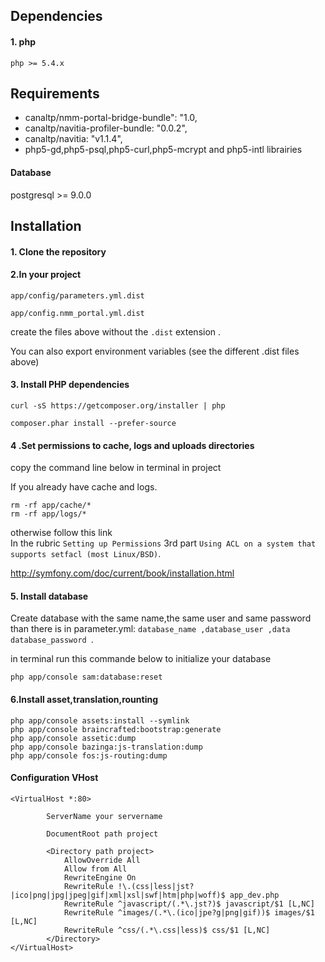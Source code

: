 


<h2>Dependencies</h2>

 <h4>1. php</h4>

 	php >= 5.4.x





<h2>Requirements</h2>
<ul>
	<li>canaltp/nmm-portal-bridge-bundle": "1.0,</li>
	<li> canaltp/navitia-profiler-bundle: "0.0.2",</li>
	<li>canaltp/navitia: "v1.1.4",</li>
	<li>php5-gd,php5-psql,php5-curl,php5-mcrypt and php5-intl librairies</li>

</ul>
<h4>Database</h4>
	postgresql >= 9.0.0

<br />
<h2>Installation</h2>
<h4>1. Clone the repository</h4>


<h4>2.In your project</h4>
 
	app/config/parameters.yml.dist

	app/config.nmm_portal.yml.dist

create the files above without the `.dist` extension .


You can also export environment variables (see the different .dist files above)


<h4>3. Install PHP dependencies</h4>

 	curl -sS https://getcomposer.org/installer | php

	composer.phar install --prefer-source



<h4>4 .Set permissions to cache, logs and uploads directories</h4>

copy the command line below in terminal in project

If you already have  cache and logs.

	rm -rf app/cache/*
	rm -rf app/logs/*
otherwise
follow this link  
In the rubric `Setting up Permissions` 3rd part `Using ACL on a system that supports setfacl (most Linux/BSD)`.

http://symfony.com/doc/current/book/installation.html



<h4>5. Install database</h4>

Create database with the same name,the same user and same password than there is in parameter.yml:
 `database_name ,database_user ,data database_password `.

in terminal run this commande below to initialize your database

	php app/console sam:database:reset

<h4>6.Install asset,translation,rounting</h4>

	php app/console assets:install --symlink
	php app/console braincrafted:bootstrap:generate
	php app/console assetic:dump
	php app/console bazinga:js-translation:dump
	php app/console fos:js-routing:dump
	
	


<h4> Configuration VHost </h4>

	<VirtualHost *:80>
    		
    		ServerName your servername

    		DocumentRoot path project

    		<Directory path project>
        		AllowOverride All
        		Allow from All
        		RewriteEngine On
        		RewriteRule !\.(css|less|jst?|ico|png|jpg|jpeg|gif|xml|xsl|swf|htm|php|woff)$ app_dev.php
        		RewriteRule ^javascript/(.*\.jst?)$ javascript/$1 [L,NC]
        		RewriteRule ^images/(.*\.(ico|jpe?g|png|gif))$ images/$1 [L,NC]
        		RewriteRule ^css/(.*\.css|less)$ css/$1 [L,NC]
    		</Directory>
	</VirtualHost>
 


